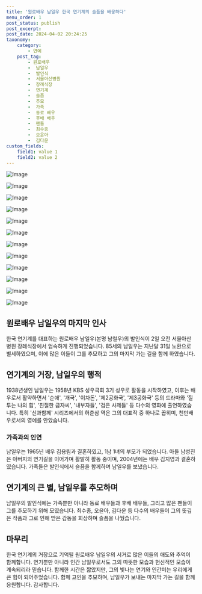 ```yaml
---
title: '원로배우 남일우 한국 연기계의 슬픔을 배웅하다'
menu_order: 1
post_status: publish
post_excerpt: 
post_date: 2024-04-02 20:24:25
taxonomy:
    category:
        - 연예
    post_tag:
        - 원로배우
        -  남일우
        -  발인식
        -  서울아산병원
        -  장례식장
        -  연기계
        -  슬픔
        -  추모
        -  가족
        -  동료 배우
        -  후배 배우
        -  팬들
        -  최수종
        -  오윤아
        -  김다운
custom_fields:
    field1: value 1
    field2: value 2
---
```


![Image](https://mimgnews.pstatic.net/image/421/2024/04/02/0007452732_001_20240402122504381.jpg?type=w540)

![Image](https://ssl.pstatic.net/mimgnews/image/421/2024/04/02/0007452732_002_20240402122504509.jpg?type=w540)

![Image](https://mimgnews.pstatic.net/image/421/2024/04/02/0007452732_003_20240402122504608.jpg?type=w540)

![Image](https://ssl.pstatic.net/mimgnews/image/421/2024/04/02/0007452732_004_20240402122504705.jpg?type=w540)

![Image](https://mimgnews.pstatic.net/image/421/2024/04/02/0007452732_005_20240402122504785.jpg?type=w540)

![Image](https://ssl.pstatic.net/mimgnews/image/421/2024/04/02/0007452732_006_20240402122504881.jpg?type=w540)

![Image](https://mimgnews.pstatic.net/image/421/2024/04/02/0007452732_007_20240402122504972.jpg?type=w540)

![Image](https://ssl.pstatic.net/mimgnews/image/421/2024/04/02/0007452732_008_20240402122505061.jpg?type=w540)

![Image](https://mimgnews.pstatic.net/image/421/2024/04/02/0007452732_009_20240402122505147.jpg?type=w540)

![Image](https://ssl.pstatic.net/mimgnews/image/421/2024/04/02/0007452732_010_20240402122505252.jpg?type=w540)

![Image](https://mimgnews.pstatic.net/image/421/2024/04/02/0007452732_011_20240402122505359.jpg?type=w540)

![Image](https://ssl.pstatic.net/mimgnews/image/421/2024/04/02/0007452732_012_20240402122505521.jpg?type=w540)

## 원로배우 남일우의 마지막 인사
한국 연기계를 대표하는 원로배우 남일우(본명 남철우)의 발인식이 2일 오전 서울아산병원 장례식장에서 엄숙하게 진행되었습니다. 85세의 남일우는 지난달 31일 노환으로 별세하였으며, 이에 많은 이들이 그를 추모하고 그의 마지막 가는 길을 함께 하였습니다.
## 연기계의 거장, 남일우의 행적
1938년생인 남일우는 1958년 KBS 성우극회 3기 성우로 활동을 시작하였고, 이후는 배우로서 활약하면서 '순애', '개국', '이차돈', '제2공화국', '제3공화국' 등의 드라마와 '질투는 나의 힘', '친절한 금자씨', '내부자들', '검은 사제들' 등 다수의 영화에 출연하였습니다. 특히 '신과함께' 시리즈에서의 허춘삼 역은 그의 대표작 중 하나로 꼽히며, 천만배우로서의 영예를 안았습니다.
### 가족과의 인연
남일우는 1965년 배우 김용림과 결혼하였고, 1남 1녀의 부모가 되었습니다. 아들 남성진은 아버지의 연기길을 이어가며 활발히 활동 중이며, 2004년에는 배우 김지영과 결혼하였습니다. 가족들은 발인식에서 슬픔을 함께하며 남일우를 보냈습니다.
## 연기계의 큰 별, 남일우를 추모하며
남일우의 발인식에는 가족뿐만 아니라 동료 배우들과 후배 배우들, 그리고 많은 팬들이 그를 추모하기 위해 모였습니다. 최수종, 오윤아, 김다운 등 다수의 배우들이 그의 뜻깊은 작품과 그로 인해 받은 감동을 회상하며 슬픔을 나눴습니다.
## 마무리
한국 연기계의 거장으로 기억될 원로배우 남일우의 서거로 많은 이들의 애도와 추억이 함께합니다. 연기뿐만 아니라 인간 남일우로서도 그의 따뜻한 모습과 헌신적인 모습이 계속되리라 믿습니다. 함께한 시간은 짧았지만, 그의 빛나는 연기와 인간미는 우리에게 큰 힘이 되어주었습니다. 함께 고인을 추모하며, 남일우가 보내는 마지막 가는 길을 함께 응원합니다. 감사합니다.

